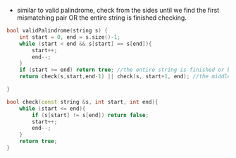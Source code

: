 - similar to valid palindrome, check from the sides until we find the first mismatching pair OR the entire string is finished checking.

```cpp
bool validPalindrome(string s) {
    int start = 0, end = s.size()-1;
    while (start < end && s[start] == s[end]){
        start++;
        end--;
    }
    if (start >= end) return true; //the entire string is finished or both start and end points to the middle char
    return check(s,start,end-1) || check(s, start+1, end); //the middle substring needs to be checked without either end

}

bool check(const string &s, int start, int end){
    while (start <= end){
        if (s[start] != s[end]) return false;
        start++;
        end--;
    }
    return true;
}
```
    
